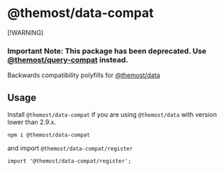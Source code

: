 # @themost/data-compat

[!WARNING]  
### Important Note: This package has been deprecated. Use [@themost/query-compat](https://github.com/themost-framework/query-compat) instead.

Backwards compatibility polyfills for [@themost/data](https://github.com/themost-framework/data)

## Usage

Install `@themost/data-compat` if you are using `@themost/data` with version lower than 2.9.x. 

    npm i @themost/data-compat

and import `@themost/data-compat/register`

    import '@themost/data-compat/register';


